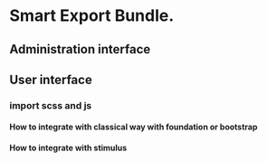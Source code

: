 # Smart Export Bundle.

## Administration interface



## User interface
### import scss and js

#### How to integrate with classical way with foundation or bootstrap

#### How to integrate with stimulus

